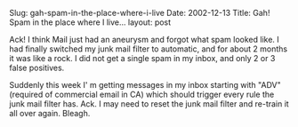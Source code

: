 Slug: gah-spam-in-the-place-where-i-live
Date: 2002-12-13
Title: Gah! Spam in the place where I live...
layout: post

Ack! I think Mail just had an aneurysm and forgot what spam looked like. I had finally switched my junk mail filter to automatic, and for about 2 months it was like a rock. I did not get a single spam in my inbox, and only 2 or 3 false positives.

Suddenly this week I&#39;
m getting messages in my inbox starting with &quot;ADV&quot; (required of commercial email in CA) which should trigger every rule the junk mail filter has. Ack. I may need to reset the junk mail filter and re-train it all over again. Bleagh.
